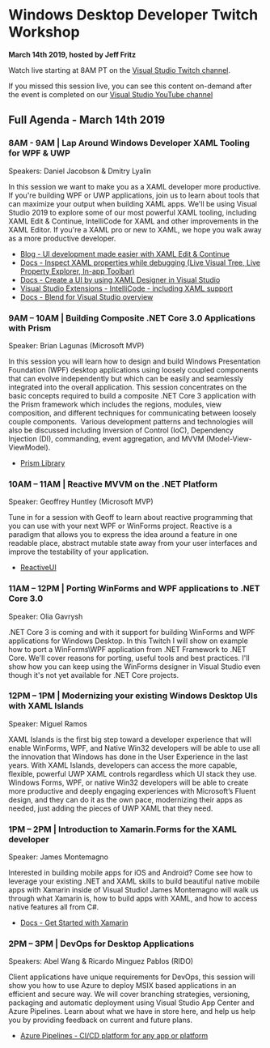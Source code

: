 # Windows Desktop Developer Twitch Workshop
**March 14th 2019, hosted by Jeff Fritz**

Watch live starting at 8AM PT on the [Visual Studio Twitch channel](https://www.twitch.tv/visualstudio/).

If you missed this session live, you can see this content on-demand after the event is completed on our [Visual Studio YouTube channel](https://www.youtube.com/visualstudio)

## Full Agenda - March 14th 2019

### 8AM - 9AM  | Lap Around Windows Developer XAML Tooling for WPF & UWP
Speakers: Daniel Jacobson & Dmitry Lyalin

In this session we want to make you as a XAML developer more productive. If you're building WPF or UWP applications, join us to learn about tools that can maximize your output when building XAML apps. We'll be using Visual Studio 2019 to explore some of our most powerful XAML tooling, including XAML Edit & Continue, IntelliCode for XAML and other improvements in the XAML Editor. If you're a XAML pro or new to XAML, we hope you walk away as a more productive developer.

* [Blog - UI development made easier with XAML Edit & Continue](https://devblogs.microsoft.com/visualstudio/ui-development-made-easier-with-xaml-edit-continue/)
* [Docs - Inspect XAML properties while debugging (Live Visual Tree, Live Property Explorer, In-app Toolbar)](https://docs.microsoft.com/en-us/visualstudio/debugger/inspect-xaml-properties-while-debugging?view=vs-2017)
* [Docs - Create a UI by using XAML Designer in Visual Studio](https://docs.microsoft.com/en-us/visualstudio/designers/creating-a-ui-by-using-xaml-designer-in-visual-studio?view=vs-2017)
* [Visual Studio Extensions - IntelliCode - including XAML support](https://marketplace.visualstudio.com/items?itemName=VisualStudioExptTeam.VSIntelliCode)
* [Docs - Blend for Visual Studio overview](https://docs.microsoft.com/en-us/visualstudio/designers/creating-a-ui-by-using-blend-for-visual-studio?view=vs-2017)


### 9AM – 10AM | Building Composite .NET Core 3.0 Applications with Prism 
Speaker: Brian Lagunas (Microsoft MVP) 

In this session you will learn how to design and build Windows Presentation Foundation (WPF) desktop applications using loosely coupled components that can evolve independently but which can be easily and seamlessly integrated into the overall application. This session concentrates on the basic concepts required to build a composite .NET Core 3 application with the Prism framework which includes the regions, modules, view composition, and different techniques for communicating between loosely couple components.  Various development patterns and technologies will also be discussed including Inversion of Control (IoC), Dependency Injection (DI), commanding, event aggregation, and MVVM (Model-View-ViewModel).

* [Prism Library](http://prismlibrary.github.io/)

### 10AM – 11AM | Reactive MVVM on the .NET Platform
Speaker: Geoffrey Huntley (Microsoft MVP) 

Tune in for a session with Geoff to learn about reactive programming that you can use with your next WPF or WinForms project. Reactive is a paradigm that allows you to express the idea around a feature in one readable place, abstract mutable state away from your user interfaces and improve the testability of your application.

* [ReactiveUI](https://reactiveui.net/)

### 11AM – 12PM | Porting WinForms and WPF applications to .NET Core 3.0
Speaker: Olia Gavrysh 

.NET Core 3 is coming and with it support for building WinForms and WPF applications for Windows Desktop. In this Twitch I will show on example how to port a WinForms\WPF application from .NET Framework to .NET Core. We'll cover reasons for porting, useful tools and best practices. I'll show how you can keep using the WinForms designer in Visual Studio even though it's not yet available for .NET Core projects.

### 12PM – 1PM | Modernizing your existing Windows Desktop UIs with XAML Islands
Speaker: Miguel Ramos

XAML Islands is the first big step toward a developer experience that will enable WinForms, WPF, and Native Win32 developers will be able to use all the innovation that Windows has done in the User Experience in the last years. With XAML Islands, developers can access the more capable, flexible, powerful UWP XAML controls regardless which UI stack they use. Windows Forms, WPF, or native Win32 developers will be able to create more productive and deeply engaging experiences with Microsoft’s Fluent design, and they can do it as the own pace, modernizing their apps as needed, just adding the pieces of UWP XAML that they need.

### 1PM – 2PM | Introduction to Xamarin.Forms for the XAML developer
Speaker: James Montemagno 

Interested in building mobile apps for iOS and Android? Come see how to leverage your existing .NET and XAML skills to build beautiful native mobile apps with Xamarin inside of Visual Studio! James Montemagno will walk us through what Xamarin is, how to build apps with XAML, and how to access native features all from C#.

* [Docs - Get Started with Xamarin](https://docs.microsoft.com/en-us/xamarin/get-started/)

### 2PM – 3PM | DevOps for Desktop Applications
Speakers: Abel Wang & Ricardo Minguez Pablos (RIDO) 

Client applications have unique requirements for DevOps, this session will show you how to use Azure to deploy MSIX based applications in an efficient and secure way. We will cover branching strategies, versioning, packaging and automatic deployment using Visual Studio App Center and Azure Pipelines. Learn about what we have in store here, and help us help you by providing feedback on current and future plans.

* [Azure Pipelines - CI/CD platform for any app or platform](https://azure.microsoft.com/en-us/services/devops/pipelines/)
